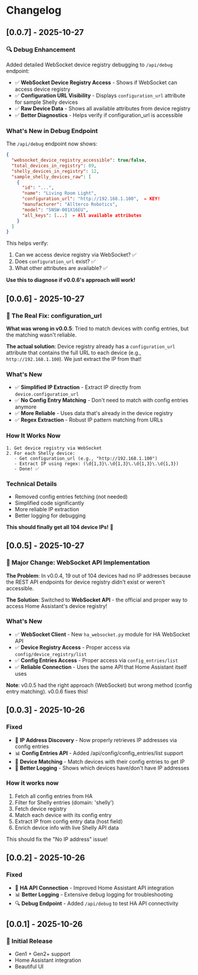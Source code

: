 # Changelog

## [0.0.7] - 2025-10-27

### 🔍 Debug Enhancement

Added detailed WebSocket device registry debugging to `/api/debug` endpoint:

- ✅ **WebSocket Device Registry Access** - Shows if WebSocket can access device registry
- ✅ **Configuration URL Visibility** - Displays `configuration_url` attribute for sample Shelly devices
- ✅ **Raw Device Data** - Shows all available attributes from device registry
- ✅ **Better Diagnostics** - Helps verify if configuration_url is accessible

### What's New in Debug Endpoint

The `/api/debug` endpoint now shows:
```json
{
  "websocket_device_registry_accessible": true/false,
  "total_devices_in_registry": 89,
  "shelly_devices_in_registry": 12,
  "sample_shelly_devices_raw": [
    {
      "id": "...",
      "name": "Living Room Light",
      "configuration_url": "http://192.168.1.100",  ← KEY!
      "manufacturer": "Allterco Robotics",
      "model": "SNSW-001X16EU",
      "all_keys": [...]  ← All available attributes
    }
  ]
}
```

This helps verify:
1. Can we access device registry via WebSocket? ✅
2. Does `configuration_url` exist? ✅
3. What other attributes are available? ✅

**Use this to diagnose if v0.0.6's approach will work!**

## [0.0.6] - 2025-10-27

### 🎯 The Real Fix: configuration_url

**What was wrong in v0.0.5**: Tried to match devices with config entries, but the matching wasn't reliable.

**The actual solution**: Device registry already has a `configuration_url` attribute that contains the full URL to each device (e.g., `http://192.168.1.100`). We just extract the IP from that!

### What's New
- ✅ **Simplified IP Extraction** - Extract IP directly from `device.configuration_url`
- ✅ **No Config Entry Matching** - Don't need to match with config entries anymore
- ✅ **More Reliable** - Uses data that's already in the device registry
- ✅ **Regex Extraction** - Robust IP pattern matching from URLs

### How It Works Now
```
1. Get device registry via WebSocket
2. For each Shelly device:
   - Get configuration_url (e.g., "http://192.168.1.100")
   - Extract IP using regex: (\d{1,3}\.\d{1,3}\.\d{1,3}\.\d{1,3})
   - Done! ✅
```

### Technical Details
- Removed config entries fetching (not needed)
- Simplified code significantly
- More reliable IP extraction
- Better logging for debugging

**This should finally get all 104 device IPs!** 🎉

## [0.0.5] - 2025-10-27

### 🚀 Major Change: WebSocket API Implementation

**The Problem**: In v0.0.4, 19 out of 104 devices had no IP addresses because the REST API endpoints for device registry didn't exist or weren't accessible.

**The Solution**: Switched to **WebSocket API** - the official and proper way to access Home Assistant's device registry!

### What's New
- ✅ **WebSocket Client** - New `ha_websocket.py` module for HA WebSocket API
- ✅ **Device Registry Access** - Proper access via `config/device_registry/list`
- ✅ **Config Entries Access** - Proper access via `config_entries/list`
- ✅ **Reliable Connection** - Uses the same API that Home Assistant itself uses

**Note**: v0.0.5 had the right approach (WebSocket) but wrong method (config entry matching). v0.0.6 fixes this!

## [0.0.3] - 2025-10-26

### Fixed
- 🎯 **IP Address Discovery** - Now properly retrieves IP addresses via config entries
- 📊 **Config Entries API** - Added /api/config/config_entries/list support
- 🔗 **Device Matching** - Match devices with their config entries to get IP
- 📝 **Better Logging** - Shows which devices have/don't have IP addresses

### How it works now
1. Fetch all config entries from HA
2. Filter for Shelly entries (domain: 'shelly')
3. Fetch device registry
4. Match each device with its config entry
5. Extract IP from config entry data (host field)
6. Enrich device info with live Shelly API data

This should fix the "No IP address" issue!

## [0.0.2] - 2025-10-26

### Fixed
- 🔧 **HA API Connection** - Improved Home Assistant API integration
- 📊 **Better Logging** - Extensive debug logging for troubleshooting
- 🔍 **Debug Endpoint** - Added `/api/debug` to test HA API connectivity

## [0.0.1] - 2025-10-26

### 🎉 Initial Release
- Gen1 + Gen2+ support
- Home Assistant integration
- Beautiful UI
